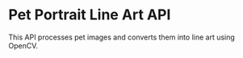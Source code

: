 # Pet Portrait Line Art API
This API processes pet images and converts them into line art using OpenCV.